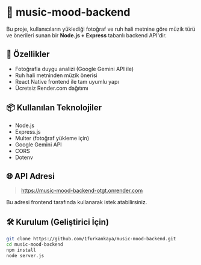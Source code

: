 # 🎵 music-mood-backend

Bu proje, kullanıcıların yüklediği fotoğraf ve ruh hali metnine göre müzik türü ve önerileri sunan bir **Node.js + Express** tabanlı backend API'dir.

## 🚀 Özellikler

- Fotoğrafla duygu analizi (Google Gemini API ile)
- Ruh hali metninden müzik önerisi
- React Native frontend ile tam uyumlu yapı
- Ücretsiz Render.com dağıtımı

## 📦 Kullanılan Teknolojiler

- Node.js
- Express.js
- Multer (fotoğraf yükleme için)
- Google Gemini API
- CORS
- Dotenv

## 🌐 API Adresi

> https://music-mood-backend-otgt.onrender.com

Bu adresi frontend tarafında kullanarak istek atabilirsiniz.

## 🛠 Kurulum (Geliştirici İçin)

```bash
git clone https://github.com/1furkankaya/music-mood-backend.git
cd music-mood-backend
npm install
node server.js
